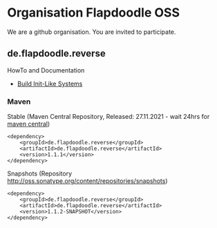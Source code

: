 # Organisation Flapdoodle OSS

We are a github organisation. You are invited to participate.

## de.flapdoodle.reverse

HowTo and Documentation

* [Build Init-Like Systems](HowToBuildAndUseTransitions.md)

### Maven

Stable (Maven Central Repository, Released: 27.11.2021 - wait 24hrs for [maven central](http://repo1.maven.org/maven2/de/flapdoodle/reverse/de.flapdoodle.reverse/maven-metadata.xml))

	<dependency>
		<groupId>de.flapdoodle.reverse</groupId>
		<artifactId>de.flapdoodle.reverse</artifactId>
		<version>1.1.1</version>
	</dependency>

Snapshots (Repository http://oss.sonatype.org/content/repositories/snapshots)

	<dependency>
		<groupId>de.flapdoodle.reverse</groupId>
		<artifactId>de.flapdoodle.reverse</artifactId>
		<version>1.1.2-SNAPSHOT</version>
	</dependency>

